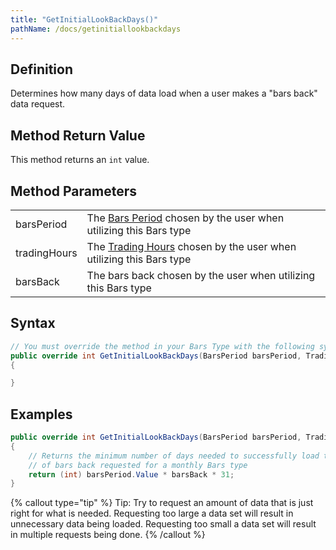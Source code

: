 ```yaml
---
title: "GetInitialLookBackDays()"
pathName: /docs/getinitiallookbackdays
---
```


## Definition

Determines how many days of data load when a user makes a "bars back" data request.

## Method Return Value

This method returns an `int` value.

## Method Parameters

|  |  |
| --- | --- |
| barsPeriod | The [Bars Period](/docs/desktop/barsperiod) chosen by the user when utilizing this Bars type |
| tradingHours | The [Trading Hours](/docs/desktop/tradinghours) chosen by the user when utilizing this Bars type |
| barsBack | The bars back chosen by the user when utilizing this Bars type |

## Syntax

```csharp
// You must override the method in your Bars Type with the following syntax.
public override int GetInitialLookBackDays(BarsPeriod barsPeriod, TradingHours tradingHours, int barsBack)
{

}
```

## Examples

```csharp
public override int GetInitialLookBackDays(BarsPeriod barsPeriod, TradingHours tradingHours, int barsBack)
{
    // Returns the minimum number of days needed to successfully load the number
    // of bars back requested for a monthly Bars type
    return (int) barsPeriod.Value * barsBack * 31;
}
```

{% callout type="tip" %}
Tip: Try to request an amount of data that is just right for what is needed. Requesting too large a data set will result in unnecessary data being loaded. Requesting too small a data set will result in multiple requests being done.
{% /callout %}